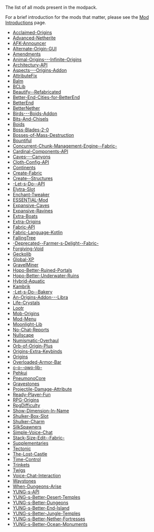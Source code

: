 The list of all mods present in the modpack.

For a brief introduction for the mods that matter, please see the [Mod Introductions](/docs/mod-introductions) page.

- [Acclaimed-Origins](https://modrinth.com/mod/VJQ3A7Ue)
- [Advanced-Netherite](https://modrinth.com/mod/CFX9ftUJ)
- [AFK-Announcer](https://modrinth.com/mod/26qk5hxQ)
- [Alternate-Origin-GUI](https://modrinth.com/mod/ldWHqZwQ)
- [Amendments]()
- [Animal-Origins---Infinite-Origins](https://modrinth.com/mod/dcmmoHJI)
- [Architectury-API](https://modrinth.com/mod/lhGA9TYQ)
- [Aspects---Origins-Addon](https://modrinth.com/mod/Xl0THQwg)
- [AttributeFix](https://modrinth.com/mod/lOOpEntO)
- [Balm](https://modrinth.com/mod/MBAkmtvl)
- [BCLib](https://modrinth.com/mod/BgNRHReB)
- [Beautify--Refabricated](https://modrinth.com/mod/DhSSvaxs)
- [Better-End-Cities-for-BetterEnd](https://modrinth.com/mod/DlcfxdlN)
- [BetterEnd](https://modrinth.com/mod/gc8OEnCC)
- [BetterNether](https://modrinth.com/mod/MpzVLzy5)
- [Birds---Boids-Addon](https://modrinth.com/mod/CvX6rOtB)
- [Bits-And-Chisels](https://modrinth.com/mod/q8MC5tW2)
- [Boids](https://modrinth.com/mod/2OckSy74)
- [Boss-Blades-2-0](https://modrinth.com/mod/HWTzL9KT)
- [Bosses-of-Mass-Destruction](https://modrinth.com/mod/du3UfiLL)
- [Bountiful](https://modrinth.com/mod/BpwWFOVM)
- [Concurrent-Chunk-Management-Engine--Fabric-](https://modrinth.com/mod/VSNURh3q)
- [Cardinal-Components-API](https://modrinth.com/mod/K01OU20C)
- [Caves---Canyons](https://modrinth.com/mod/uMcyUgtO)
- [Cloth-Config-API](https://modrinth.com/mod/9s6osm5g)
- [Continents](https://modrinth.com/mod/bQ5TJA1E)
- [Create-Fabric](https://modrinth.com/mod/Xbc0uyRg)
- [Create--Structures](https://modrinth.com/mod/IAnP4np7)
- [-Let-s-Do--API](https://modrinth.com/mod/4XJZeZbM)
- [Elytra-Slot](https://modrinth.com/mod/mSQF1NpT)
- [Enchant-Tweaker](https://modrinth.com/mod/e4Vpm1dD)
- [ESSENTIAL-Mod](https://modrinth.com/mod/k2ZPuTBm)
- [Expansive-Caves](https://modrinth.com/mod/3Yf2YxFH)
- [Expansive-Ravines](https://modrinth.com/mod/rJ4Cexi8)
- [Extra-Boats](https://modrinth.com/mod/9Yrksp0h)
- [Extra-Origins](https://modrinth.com/mod/XWEESDPe)
- [Fabric-API](https://modrinth.com/mod/P7dR8mSH)
- [Fabric-Language-Kotlin](https://modrinth.com/mod/Ha28R6CL)
- [FallingTree](https://modrinth.com/mod/Fb4jn8m6)
- [-Deprecated--Farmer-s-Delight--Fabric-](https://modrinth.com/mod/4EakbH8e)
- [Forgiving-Void](https://modrinth.com/mod/1vkzEZjE)
- [Geckolib](https://modrinth.com/mod/8BmcQJ2H)
- [Global-XP](https://modrinth.com/mod/bSkHUVQQ)
- [GravelMiner](https://modrinth.com/mod/iAzrhsju)
- [Hopo-Better-Ruined-Portals](https://modrinth.com/mod/hIpLSyga)
- [Hopo-Better-Underwater-Ruins](https://modrinth.com/mod/BuWCQzqf)
- [Hybrid-Aquatic](https://modrinth.com/mod/HH4FjUqN)
- [Kambrik](https://modrinth.com/mod/zfbCkvdZ)
- [-Let-s-Do--Bakery]()
- [An-Origins-Addon---Libra]()
- [Life-Crystals](https://modrinth.com/mod/FQBPM9qS)
- [Lootr](https://modrinth.com/mod/EltpO5cN)
- [Mob-Origins](https://modrinth.com/mod/SXwBmSQG)
- [Mod-Menu](https://modrinth.com/mod/mOgUt4GM)
- [Moonlight-Lib](https://modrinth.com/mod/twkfQtEc)
- [No-Chat-Reports](https://modrinth.com/mod/qQyHxfxd)
- [Nullscape](https://modrinth.com/mod/LPjGiSO4)
- [Numismatic-Overhaul](https://modrinth.com/mod/ZXm8hVxN)
- [Orb-of-Origin-Plus](https://modrinth.com/mod/zaacAhCS)
- [Origins-Extra-Keybinds](https://modrinth.com/mod/6b2RpJpx)
- [Origins](https://modrinth.com/mod/3BeIrqZR)
- [Overloaded-Armor-Bar]()
- [o-o--owo-lib-](https://modrinth.com/mod/ccKDOlHs)
- [Pehkui](https://modrinth.com/mod/t5W7Jfwy)
- [PneumonoCore](https://modrinth.com/mod/ZLKQjA7t)
- [Gravestones](https://modrinth.com/mod/Heh3BbSv)
- [Projectile-Damage-Attribute](https://modrinth.com/mod/AOyJhFvl)
- [Ready-Player-Fun](https://modrinth.com/mod/AwiAYDUq)
- [RPG-Origins](https://modrinth.com/mod/2x88uc2n)
- [RpgDifficulty](https://modrinth.com/mod/G5AvCOPI)
- [Show-Dimension-In-Name](https://modrinth.com/mod/hXdoMWYD)
- [Shulker-Box-Slot](https://modrinth.com/mod/R5T1RmWr)
- [Shulker-Charm](https://modrinth.com/mod/J2SCGP0Y)
- [SilkSpawners]()
- [Simple-Voice-Chat](https://modrinth.com/mod/9eGKb6K1)
- [Stack-Size-Edit--Fabric-]()
- [Supplementaries](https://modrinth.com/mod/fFEIiSDQ)
- [Tectonic](https://modrinth.com/mod/lWDHr9jE)
- [The-Lost-Castle](https://modrinth.com/mod/FGlHZl7X)
- [Time-Control](https://modrinth.com/mod/Mksh0eV4)
- [Trinkets](https://modrinth.com/mod/5aaWibi9)
- [Twigs]()
- [Voice-Chat-Interaction](https://modrinth.com/mod/qsSP2ZZ0)
- [Waystones](https://modrinth.com/mod/LOpKHB2A)
- [When-Dungeons-Arise](https://modrinth.com/mod/8DfbfASn)
- [YUNG-s-API](https://modrinth.com/mod/Ua7DFN59)
- [YUNG-s-Better-Desert-Temples](https://modrinth.com/mod/XNlO7sBv)
- [YUNG-s-Better-Dungeons](https://modrinth.com/mod/o1C1Dkj5)
- [YUNG-s-Better-End-Island](https://modrinth.com/mod/2BwBOmBQ)
- [YUNG-s-Better-Jungle-Temples](https://modrinth.com/mod/z9Ve58Ih)
- [YUNG-s-Better-Nether-Fortresses](https://modrinth.com/mod/Z2mXHnxP)
- [YUNG-s-Better-Ocean-Monuments](https://modrinth.com/mod/3dT9sgt4)

